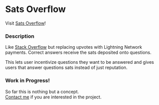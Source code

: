 # Sats Overflow

Visit [Sats Overflow](https://satsoverflow.co)!

### Description
Like [Stack Overflow](https://stackoverflow.com) but replacing upvotes with Lightning Network payments.
Correct answers receive the sats deposited onto questions.

This lets user incentivize questions they want to be answered and gives users that answer questions sats instead of just reputation.

### Work in Progress!
So far this is nothing but a concept.  
[Contact me](https://twitter.com/gcomxx) if you are interested in the project.
